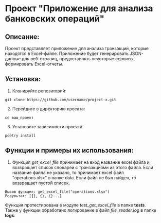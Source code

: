 # Проект "Приложение для анализа банковских операций"

## Описание:
Проект представляет приложение для анализа транзакций, которые находятся в Excel-файле. 
Приложение будет генерировать JSON-данные для веб-страниц, предоставлять некоторые сервисы, формировать
Excel-отчеты.

## Установка:

1. Клонируйте репозиторий:
```
git clone https://github.com/username/project-x.git
```
2. Перейдите в директорию проекта:
```
cd ваш_проект
```
3. Установите зависимости проекта:
```
poetry install
```
## Функции и примеры их использования:
1. Функция *get_excel_file* принимает на вход название excel файла и возвращает список словарей с транзакциями из этого
файла. Если название файла не указано, то принимает excel файл "operations.xlsx" в папке data. Если файл не был найден,
то возвращает пустой список.

```
Вызов функции: get_excel_file("operations.xlsx")
Результат: [{}, {}, {}...]
```
Функция протестирована в модуле *test_get_excel_file* в папке **tests**. Также у функции обработано логирование в файл
*file_reader.log* в папке **logs**.